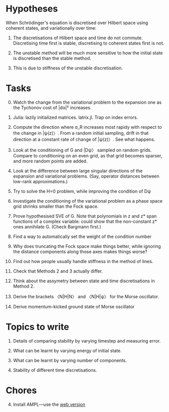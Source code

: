 Hypotheses
=======

When Schrödinger's equation is discretised over Hilbert space using coherent states, and variationally over time:

1. The discretisations of Hilbert space and time do not commute.  Discretising time first is stable, discretising to coherent states first is not.

2. The unstable method will be much more sensitive to how the initial state is discretised than the stable method.

3. This is due to stiffness of the unstable discretisation.

Tasks
====
0. Watch the change from the variational problem to the expansion one as the Tychonov cost of |dα|² increases.

5. Julia: lazily initialized matrices.  latrix.jl.  Trap on index errors.

1. Compute the direction where σ_R increases most rapidy with respect to the change in |ψ(z)〉.  From a random initial sampling, drift in that direction at a constant rate of change of |ψ(z)〉.  See what happens.

0. Look at the conditioning of G and |Dψ〉 sampled on random grids.  Compare to conditioning on an even grid, as that grid becomes sparser, and more random points are added.

1. Look at the difference between large singular directions of the expansion and variational problems.  (Say, operator distances between low-rank approximations.)

1. Try to solve the H=0 problem, while improving the condition of Dψ

1. Investigate the conditioning of the variational problem as a phase space grid shrinks smaller than the Fock space.

2. Prove hypothesised SVE of G.  Note that polynomials in z and z* span functions of a complex variable: could show that the non-constant z* ones annihilate G.  (Check Bargmann first.)

1. Find a way to automatically set the weight of the condition number

2. Why does truncating the Fock space make things better, while ignoring the distance components along those axes makes things worse?

1. Find out how people usually handle stiffness in the method of lines.

3. Check that Methods 2 and 3 actually differ.

4. Think about the assymetry between state and time discretisations in Method 2.

2. Derive the brackets 〈N|H|N〉 and 〈N|H|ψ〉 for the Morse oscillator.

5. Derive momentum-kicked ground state of Morse oscillator

Topics to write
=====

1. Details of comparing stability by varying timestep and measuring error.

2. What can be learnt by varying energy of initial state.

3. What can be learnt by varying number of components.

4. Stability of different time discretisations.

Chores
=====

4. Install AMPL—use the [web version](http://www.ampl.com/TRYAMPL/startup.html)

